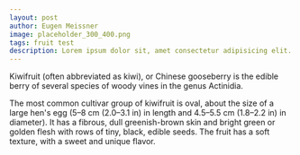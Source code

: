 ```yaml
---
layout: post
author: Eugen Meissner
image: placeholder_300_400.png
tags: fruit test
description: Lorem ipsum dolor sit, amet consectetur adipisicing elit. Eaque aliquid possimus iste eum laborum voluptatum velit aliquam nesciunt recusandae fuga est animi, enim fugiat quod libero nostrum reiciendis! Voluptatibus repudiandae quia sint provident fugiat dolores sit reiciendis veritatis animi distinctio iure odio, itaque est ratione ducimus aspernatur eveniet quod omnis.
---
```

Kiwifruit (often abbreviated as kiwi), or Chinese gooseberry is the edible
berry of several species of woody vines in the genus Actinidia.

The most common cultivar group of kiwifruit is oval, about the size of a large
hen's egg (5–8 cm (2.0–3.1 in) in length and 4.5–5.5 cm (1.8–2.2 in) in
diameter). It has a fibrous, dull greenish-brown skin and bright green or
golden flesh with rows of tiny, black, edible seeds. The fruit has a soft
texture, with a sweet and unique flavor.